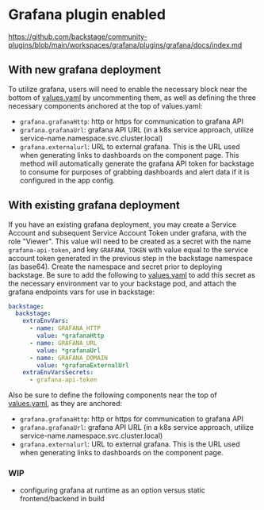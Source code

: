 # Grafana plugin enabled

https://github.com/backstage/community-plugins/blob/main/workspaces/grafana/plugins/grafana/docs/index.md

## With new grafana deployment
To utilize grafana, users will need to enable the necessary block near the bottom of [values.yaml](../chart/values.yaml#L466) by uncommenting them, as well as
defining the three necessary components anchored at the top of values.yaml:
- `grafana.grafanaHttp`: http or https for communication to grafana API
- `grafana.grafanaUrl`: grafana API URL (in a k8s service approach, utilize service-name.namespace.svc.cluster.local)
- `grafana.externalurl`: URL to external grafana.  This is the URL used when generating links to dashboards on the component page.
This method will automatically generate the grafana API token for backstage to consume for purposes of grabbing dashboards and alert data if it is configured in the app config.


## With existing grafana deployment
If you have an existing grafana deployment, you may create a Service Account and subsequent Service Account Token under grafana, with the role "Viewer".
This value will need to be created as a secret with the name `grafana-api-token`, and key `GRAFANA_TOKEN` with value equal to the service account token generated in the previous step in the backstage namespace (as base64).  Create the namespace and secret prior to deploying backstage. Be sure to add the following to [values.yaml](../chart/values.yaml) to add this secret as the necessary environment var to your backstage pod, and attach the grafana endpoints vars for use in backstage:

```yaml
backstage:
  backstage:
    extraEnvVars:
      - name: GRAFANA_HTTP
        value: *grafanaHttp
      - name: GRAFANA_URL
        value: *grafanaUrl
      - name: GRAFANA_DOMAIN
        value: *grafanaExternalUrl
    extraEnvVarsSecrets:
      - grafana-api-token
```

Also be sure to define the following components near the top of [values.yaml](../chart/values.yaml), as they are anchored:
- `grafana.grafanaHttp`: http or https for communication to grafana API
- `grafana.grafanaUrl`: grafana API URL (in a k8s service approach, utilize service-name.namespace.svc.cluster.local)
- `grafana.externalurl`: URL to external grafana.  This is the URL used when generating links to dashboards on the component page.

### WIP
- configuring grafana at runtime as an option versus static frontend/backend in build
